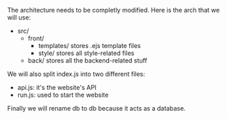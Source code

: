 The architecture needs to be completly modified. Here is the arch that we will use:
- src/
  - front/
    - templates/ stores .ejs template files
    - style/ stores all style-related files
  - back/ stores all the backend-related stuff

We will also split index.js into two different files:
- api.js: it's the website's API
- run.js: used to start the website

Finally we will rename db to db because it acts as a database.